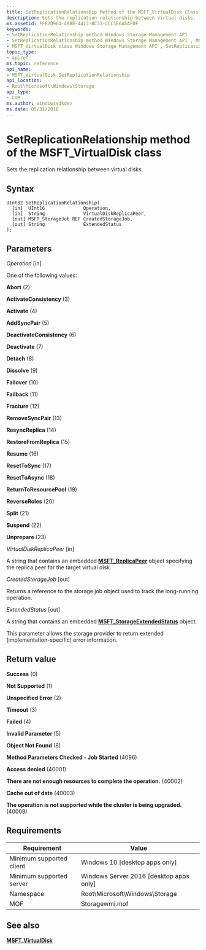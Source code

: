 ```yaml
---
title: SetReplicationRelationship Method of the MSFT_VirtualDisk Class
description: Sets the replication relationship between virtual disks.
ms.assetid: FF87D964-498E-4413-BC33-CCC1E6A5AF0F
keywords:
- SetReplicationRelationship method Windows Storage Management API
- SetReplicationRelationship method Windows Storage Management API , MSFT_VirtualDisk class
- MSFT_VirtualDisk class Windows Storage Management API , SetReplicationRelationship method
topic_type:
- apiref
ms.topic: reference
api_name:
- MSFT_VirtualDisk.SetReplicationRelationship
api_location:
- Root\Microsoft\Windows\Storage
api_type:
- COM
ms.author: windowssdkdev
ms.date: 05/31/2018
---
```


# SetReplicationRelationship method of the MSFT\_VirtualDisk class

Sets the replication relationship between virtual disks.

## Syntax


```mof
UInt32 SetReplicationRelationship(
  [in]  UInt16              Operation,
  [in]  String              VirtualDiskReplicaPeer,
  [out] MSFT_StorageJob REF CreatedStorageJob,
  [out] String              ExtendedStatus
);
```



## Parameters

 

*Operation* \[in\]
 

One of the following values:

 

<span id="Abort"></span><span id="abort"></span><span id="ABORT"></span>**Abort** (2)
 

<span id="ActivateConsistency"></span><span id="activateconsistency"></span><span id="ACTIVATECONSISTENCY"></span>**ActivateConsistency** (3)
 

<span id="Activate"></span><span id="activate"></span><span id="ACTIVATE"></span>**Activate** (4)
 

<span id="AddSyncPair"></span><span id="addsyncpair"></span><span id="ADDSYNCPAIR"></span>**AddSyncPair** (5)
 

<span id="DeactivateConsistency"></span><span id="deactivateconsistency"></span><span id="DEACTIVATECONSISTENCY"></span>**DeactivateConsistency** (6)
 

<span id="Deactivate"></span><span id="deactivate"></span><span id="DEACTIVATE"></span>**Deactivate** (7)
 

<span id="Detach"></span><span id="detach"></span><span id="DETACH"></span>**Detach** (8)
 

<span id="Dissolve"></span><span id="dissolve"></span><span id="DISSOLVE"></span>**Dissolve** (9)
 

<span id="Failover"></span><span id="failover"></span><span id="FAILOVER"></span>**Failover** (10)
 

<span id="Failback"></span><span id="failback"></span><span id="FAILBACK"></span>**Failback** (11)
 

<span id="Fracture"></span><span id="fracture"></span><span id="FRACTURE"></span>**Fracture** (12)
 

<span id="RemoveSyncPair"></span><span id="removesyncpair"></span><span id="REMOVESYNCPAIR"></span>**RemoveSyncPair** (13)
 

<span id="ResyncReplica"></span><span id="resyncreplica"></span><span id="RESYNCREPLICA"></span>**ResyncReplica** (14)
 

<span id="RestoreFromReplica"></span><span id="restorefromreplica"></span><span id="RESTOREFROMREPLICA"></span>**RestoreFromReplica** (15)
 

<span id="Resume"></span><span id="resume"></span><span id="RESUME"></span>**Resume** (16)
 

<span id="ResetToSync"></span><span id="resettosync"></span><span id="RESETTOSYNC"></span>**ResetToSync** (17)
 

<span id="ResetToAsync"></span><span id="resettoasync"></span><span id="RESETTOASYNC"></span>**ResetToAsync** (18)
 

<span id="ReturnToResourcePool"></span><span id="returntoresourcepool"></span><span id="RETURNTORESOURCEPOOL"></span>**ReturnToResourcePool** (19)
 

<span id="ReverseRoles"></span><span id="reverseroles"></span><span id="REVERSEROLES"></span>**ReverseRoles** (20)
 

<span id="Split"></span><span id="split"></span><span id="SPLIT"></span>**Split** (21)
 

<span id="Suspend"></span><span id="suspend"></span><span id="SUSPEND"></span>**Suspend** (22)
 

<span id="Unprepare"></span><span id="unprepare"></span><span id="UNPREPARE"></span>**Unprepare** (23)
   

*VirtualDiskReplicaPeer* \[in\]
 

A string that contains an embedded [**MSFT\_ReplicaPeer**](msft-replicapeer.md) object specifying the replica peer for the target virtual disk.

 

*CreatedStorageJob* \[out\]
 

Returns a reference to the storage job object used to track the long-running operation.

 

*ExtendedStatus* \[out\]
 

A string that contains an embedded [**MSFT\_StorageExtendedStatus**](msft-storageextendedstatus.md) object.

This parameter allows the storage provider to return extended (implementation-specific) error information.

 

## Return value

 

**Success** (0)
 

**Not Supported** (1)
 

**Unspecified Error** (2)
 

**Timeout** (3)
 

**Failed** (4)
 

**Invalid Parameter** (5)
 

**Object Not Found** (8)
 

**Method Parameters Checked - Job Started** (4096)
 

**Access denied** (40001)
 

**There are not enough resources to complete the operation.** (40002)
 

**Cache out of date** (40003)
 

**The operation is not supported while the cluster is being upgraded.** (40009)
 

## Requirements



| Requirement | Value |
|-------------------------------------|-------------------------------------------------------------------------------------------|
| Minimum supported client | Windows 10 \[desktop apps only\]                                               |
| Minimum supported server | Windows Server 2016 \[desktop apps only\]                                      |
| Namespace                | Root\\Microsoft\\Windows\\Storage                                              |
| MOF                      |  Storagewmi.mof  |



## See also

 

[**MSFT\_VirtualDisk**](msft-virtualdisk.md)
 

 

 





